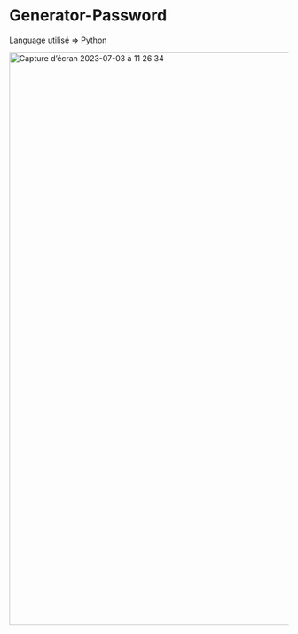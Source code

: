 # Generator-Password
Language utilisé => Python

<img width="1032" alt="Capture d’écran 2023-07-03 à 11 26 34" src="https://github.com/DevHack136/Generator-Password/assets/118727035/ab1043de-5fe7-4aac-97d6-7a489f540f6c">

